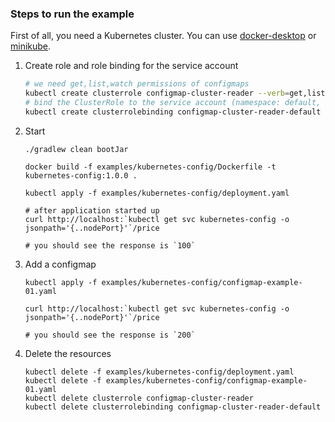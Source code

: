 ### Steps to run the example

First of all, you need a Kubernetes cluster. You can
use [docker-desktop](https://www.docker.com/products/docker-desktop/)
or [minikube](https://kubernetes.io/zh-cn/docs/tutorials/hello-minikube/).

1. Create role and role binding for the service account
    ```bash
    # we need get,list,watch permissions of configmaps
    kubectl create clusterrole configmap-cluster-reader --verb=get,list,watch --resource=configmaps
    # bind the ClusterRole to the service account (namespace: default, name: default)
    kubectl create clusterrolebinding configmap-cluster-reader-default --clusterrole configmap-cluster-reader --serviceaccount default:default
    ```

2. Start
    ```shell
    ./gradlew clean bootJar
    
    docker build -f examples/kubernetes-config/Dockerfile -t kubernetes-config:1.0.0 .
    
    kubectl apply -f examples/kubernetes-config/deployment.yaml
    ```
   ```shell
   # after application started up
   curl http://localhost:`kubectl get svc kubernetes-config -o jsonpath='{..nodePort}'`/price
   
   # you should see the response is `100`
   ```

3. Add a configmap
    ```shell
    kubectl apply -f examples/kubernetes-config/configmap-example-01.yaml
   
    curl http://localhost:`kubectl get svc kubernetes-config -o jsonpath='{..nodePort}'`/price
   
    # you should see the response is `200`
    ```

4. Delete the resources
    ```shell
    kubectl delete -f examples/kubernetes-config/deployment.yaml
    kubectl delete -f examples/kubernetes-config/configmap-example-01.yaml
    kubectl delete clusterrole configmap-cluster-reader
    kubectl delete clusterrolebinding configmap-cluster-reader-default
    ```
